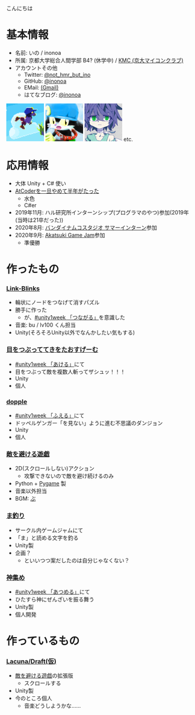 
こんにちは

# 基本情報

- 名前: いの / inonoa
- 所属: 京都大学総合人間学部 B4? (休学中) / [KMC (京大マイコンクラブ)](kmc.jp)
- アカウントその他
  - Twitter: [@not_hmr_but_ino](https://twitter.com/not_hmr_but_ino)
  - GitHub: [@inonoa](https://github.com/inonoa)
  - EMail: [(Gmail)](himura.kennsinn.degozaru@gmail.com)
  - はてなブログ: [@inonoa](http://inonoa.hatenablog.com/)

<img width="100" alt="icon1" src="./fly.png">
<img width="100" alt="icon2" src="./iconoa.png">
<img width="100" alt="icon3" src="./icon.png"> etc.

# 応用情報

- 大体 Unity + C# 使い
- [AtCoderを一旦やめて半年がたった](https://atcoder.jp/users/inonoa)
  - 水色
  - C#er
- 2019年11月: ハル研究所インターンシップ(プログラマのやつ)参加(2019年(当時は21卒だった))
- 2020年8月: [バンダイナムコスタジオ サマーインターン](https://bandainamcostudios.snar.jp/jobboard/detail.aspx?id=MsSbC-gblZG3Lj-X6dPUDw)参加
- 2020年9月: [Akatsuki Game Jam](https://recruit.aktsk.jp/students/gamejam2020/)参加
  - 準優勝

# 作ったもの


### [Link-Blinks](https://unityroom.com/games/linkblinks/)

- 輪状にノードをつなげて消すパズル
- 勝手に作った
  - が、[#unity1week 「つながる」](https://unityroom.com/unity1weeks/12)を意識した
- 音楽: bu / lv100 くん担当
- Unity(そろそろUnity以外でなんかしたい気もする)

### [目をつぶっててきをたおすげーむ](https://unityroom.com/games/dryeyeblade)

- [#unity1week 「あける」](https://unityroom.com/unity1weeks/18)にて
- 目をつぶって敵を複数人斬ってザシュッ！！！
- Unity
- 個人

### [dopple](https://unityroom.com/games/dopple)

- [#unity1week 「ふえる」](https://unityroom.com/unity1weeks/17)にて
- ドッペルゲンガー「を見ない」ように進む不思議のダンジョン
- Unity
- 個人

### [敵を避ける遊戯](https://github.com/inonoa/tekiwoyokerugame/releases/tag/2018.11)

- 2D(スクロールしない)アクション
  - 攻撃できないので敵を避け続けるのみ
- Python + [Pygame](https://www.pygame.org/) 製
- 音楽以外担当
 - BGM: [ぶ](https://twitter.com/bu_423)

### [ま釣り](https://unityroom.com/games/mafishing)

- サークル内ゲームジャムにて
- 「ま」と読める文字を釣る
- Unity製
- 企画？
  - といいつつ案だしたのは自分じゃなくない？

### [神集め](https://unityroom.com/games/kamiatsume)

- [#unity1week 「あつめる」](https://unityroom.com/unity1weeks/13)にて
- ひたすら神にぜんざいを振る舞う
- Unity製
- 個人開発

# 作っているもの

### [Lacuna/Draft(仮)](https://unityroom.com/games/lacunadraft)

- [敵を避ける遊戯](#敵を避ける遊戯)の拡張版
  - スクロールする
- Unity製
- 今のところ個人
  - 音楽どうしようかな……
